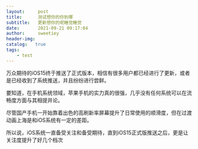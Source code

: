 ```yaml
---
layout:     post
title:      测试想你的你到哪
subtitle:   更新想你的呢睡觉睡觉
date:       2021-09-21 09:17:04
author:     sweetiey
header-img: 
catalog:   true
tags:
    - test
---
```


万众期待的iOS15终于推送了正式版本，相信有很多用户都已经进行了更新，或者是已经收到了系统推送，并且纷纷进行尝鲜。

要知道，在手机系统领域，苹果手机的实力真的很强，几乎没有任何系统可以在流畅度方面与其相提并论。

尽管国产手机一开始靠着出色的高刷新率屏幕提升了日常使用的顺滑度，但在过渡动画上海是和iOS系统有一定的差距。

所以说，iOS系统一直备受关注和备受期待，直到iOS15正式版推送之后，更是让关注度提升了好几个档次
